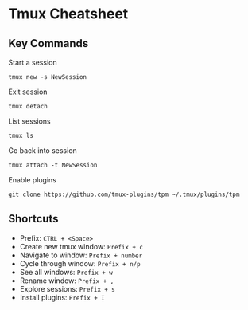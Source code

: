 # Tmux Cheatsheet

## Key Commands

Start a session

```
tmux new -s NewSession
```

Exit session

```
tmux detach
```

List sessions

```
tmux ls
```

Go back into session

```
tmux attach -t NewSession
```

Enable plugins

```
git clone https://github.com/tmux-plugins/tpm ~/.tmux/plugins/tpm
```

## Shortcuts

- Prefix: `CTRL + <Space>`
- Create new tmux window: `Prefix + c`
- Navigate to window: `Prefix + number`
- Cycle through window: `Prefix + n/p`
- See all windows: `Prefix + w`
- Rename window: `Prefix + ,`
- Explore sessions: `Prefix + s`
- Install plugins: `Prefix + I`

